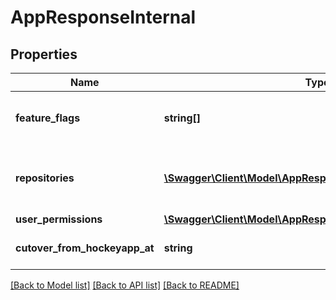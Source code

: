 # AppResponseInternal

## Properties
Name | Type | Description | Notes
------------ | ------------- | ------------- | -------------
**feature_flags** | **string[]** | The feature flags that are enabled for this app | [optional] 
**repositories** | [**\Swagger\Client\Model\AppResponseInternalRepositories[]**](AppResponseInternalRepositories.md) | The repositories associated with this app | [optional] 
**user_permissions** | [**\Swagger\Client\Model\AppResponseInternalUserPermissions**](AppResponseInternalUserPermissions.md) |  | [optional] 
**cutover_from_hockeyapp_at** | **string** | The cutover date of this app | [optional] 

[[Back to Model list]](../README.md#documentation-for-models) [[Back to API list]](../README.md#documentation-for-api-endpoints) [[Back to README]](../README.md)


